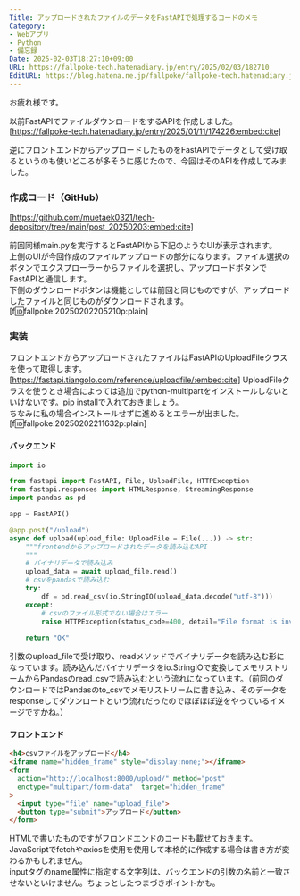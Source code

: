 ```yaml
---
Title: アップロードされたファイルのデータをFastAPIで処理するコードのメモ
Category:
- Webアプリ
- Python
- 備忘録
Date: 2025-02-03T18:27:10+09:00
URL: https://fallpoke-tech.hatenadiary.jp/entry/2025/02/03/182710
EditURL: https://blog.hatena.ne.jp/fallpoke/fallpoke-tech.hatenadiary.jp/atom/entry/6802418398325359737
---
```


お疲れ様です。

以前FastAPIでファイルダウンロードをするAPIを作成しました。
[https://fallpoke-tech.hatenadiary.jp/entry/2025/01/11/174226:embed:cite]


逆にフロントエンドからアップロードしたものをFastAPIでデータとして受け取るというのも使いどころが多そうに感じたので、今回はそのAPIを作成してみました。

### 作成コード（GitHub）
[https://github.com/muetaek0321/tech-depository/tree/main/post_20250203:embed:cite]

前回同様main.pyを実行するとFastAPIから下記のようなUIが表示されます。  
上側のUIが今回作成のファイルアップロードの部分になります。ファイル選択のボタンでエクスプローラーからファイルを選択し、アップロードボタンでFastAPIと通信します。  
下側のダウンロードボタンは機能としては前回と同じものですが、アップロードしたファイルと同じものがダウンロードされます。
[f:id:fallpoke:20250202205210p:plain]

### 実装
フロントエンドからアップロードされたファイルはFastAPIのUploadFileクラスを使って取得します。
[https://fastapi.tiangolo.com/reference/uploadfile/:embed:cite]
UploadFileクラスを使うとき場合によっては追加でpython-multipartをインストールしないといけないです。pip installで入れておきましょう。  
ちなみに私の場合インストールせずに進めるとエラーが出ました。
[f:id:fallpoke:20250202211632p:plain]

#### バックエンド  
```python
import io

from fastapi import FastAPI, File, UploadFile, HTTPException
from fastapi.responses import HTMLResponse, StreamingResponse
import pandas as pd

app = FastAPI()

@app.post("/upload")
async def upload(upload_file: UploadFile = File(...)) -> str:
    """frontendからアップロードされたデータを読み込むAPI
    """
    # バイナリデータで読み込み
    upload_data = await upload_file.read()
    # csvをpandasで読み込む
    try:
        df = pd.read_csv(io.StringIO(upload_data.decode("utf-8")))
    except:
        # csvのファイル形式でない場合はエラー
        raise HTTPException(status_code=400, detail="File format is invalid.")
    
    return "OK"
```
引数のupload_fileで受け取り、readメソッドでバイナリデータを読み込む形になっています。読み込んだバイナリデータをio.StringIOで変換してメモリストリームからPandasのread_csvで読み込むという流れになっています。（前回のダウンロードではPandasのto_csvでメモリストリームに書き込み、そのデータをresponseしてダウンロードという流れだったのでほぼほぼ逆をやっているイメージですかね。）

#### フロントエンド  
```html
<h4>csvファイルをアップロード</h4>
<iframe name="hidden_frame" style="display:none;"></iframe>
<form 
  action="http://localhost:8000/upload/" method="post" 
  enctype="multipart/form-data"  target="hidden_frame"
>
  <input type="file" name="upload_file">
  <button type="submit">アップロード</button>
</form>
```
HTMLで書いたものですがフロンドエンドのコードも載せておきます。JavaScriptでfetchやaxiosを使用を使用して本格的に作成する場合は書き方が変わるかもしれません。  
inputタグのname属性に指定する文字列は、バックエンドの引数の名前と一致させないといけません。ちょっとしたつまづきポイントかも。
